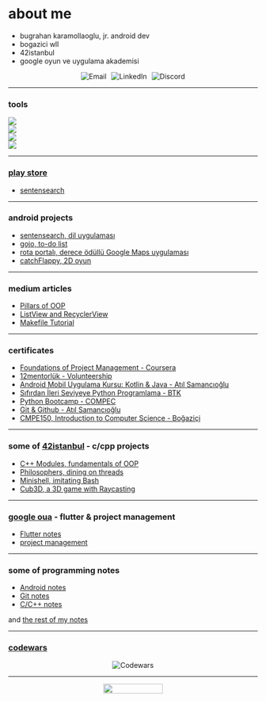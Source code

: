 # about me

* bugrahan karamollaoglu, jr. android dev
* bogazici wll
* 42istanbul
* google oyun ve uygulama akademisi

<center>
  <div style="display: flex; gap: 10px; align-items: center; justify-content: center;">
    <a href="mailto:bugrahankaramollaoglu@gmail.com" style="text-decoration: none;">
      <img src="https://img.shields.io/badge/email-Contact-<COLOR>.svg" alt="Email">
    </a>
    <a href="https://www.linkedin.com/in/bugrahankaramollaoglu/" style="text-decoration: none;">
      <img src="https://img.shields.io/badge/linkedIn-Connect-red" alt="LinkedIn">
    </a>
    <a href="https://discordapp.com/users/bugra#2723" style="text-decoration: none;">
      <img src="https://img.shields.io/badge/discord-Reach-blue?" alt="Discord">
    </a>
  </div>
</center>


---

### tools

<img src="https://skillicons.dev/icons?i=c,cpp,python,dart,java,kotlin" /> <br>
<img src="https://skillicons.dev/icons?i=linux,vscode,androidstudio" /> <br>
<img src="https://skillicons.dev/icons?i=flutter" /> <br>
<img src="https://skillicons.dev/icons?i=git,github,firebase" /> <br>

---

### [play store](www.google.com)

* [sentensearch](https://lnkd.in/dKQjAexs)

---

### android projects

* [sentensearch, dil uygulaması](https://github.com/bugrahankaramollaoglu/SentenSearch)
* [gojo, to-do list](https://github.com/bugrahankaramollaoglu/gojo)
* [rota portalı, derece ödüllü Google Maps uygulaması](https://github.com/bugrahankaramollaoglu/rota_portali)
* [catchFlappy, 2D oyun](https://github.com/bugrahankaramollaoglu/catch-flappy)

---

### medium articles

* [Pillars of OOP](https://medium.com/@bugrakaramollaoglu/pillars-of-oop-ed42fb6d29e8)
* [ListView and RecyclerView](https://medium.com/@bugrakaramollaoglu/listview-and-recyclerview-android-78e4d38b23c6)
* [Makefile Tutorial](https://medium.com/@bugrakaramollaoglu/makefile-tutorial-e95b25078633)

---

### certificates

* [Foundations of Project Management - Coursera](https://github.com/bugrahankaramollaoglu/bugrahankaramollaoglu/blob/main/certificates/1_proje-yonetiminin-temelleri.pdf)
* [12mentorlük - Volunteership](https://github.com/bugrahankaramollaoglu/bugrahankaramollaoglu/blob/main/certificates/12mentorluk.pdf)
* [Android Mobil Uygulama Kursu: Kotlin & Java - Atıl Samancıoğlu](https://github.com/bugrahankaramollaoglu/bugrahankaramollaoglu/blob/main/certificates/android_udemy.pdf)
* [Sıfırdan İleri Seviyeye Python Programlama - BTK](https://github.com/bugrahankaramollaoglu/bugrahankaramollaoglu/blob/main/certificates/btkPython.pdf)
* [Python Bootcamp - COMPEC](https://github.com/bugrahankaramollaoglu/bugrahankaramollaoglu/blob/main/certificates/python%20sertifika.pdf)
* [Git & Github - Atıl Samancıoğlu](https://github.com/bugrahankaramollaoglu/bugrahankaramollaoglu/blob/main/certificates/git%26github.pdf)
* [CMPE150, Introduction to Computer Science - Boğaziçi]()


---


### some of [42istanbul](https://42istanbul.com.tr/) - c/cpp projects

* [C++ Modules, fundamentals of OOP](https://github.com/bugrahankaramollaoglu/42/tree/main/42_cpp)
* [Philosophers, dining on threads](https://github.com/bugrahankaramollaoglu/42/tree/main/42_philosophers)
* [Minishell, imitating Bash](https://github.com/bugrahankaramollaoglu/42/tree/main/42_minishell)
* [Cub3D, a 3D game with Raycasting](https://github.com/bugrahankaramollaoglu/42/tree/main/42_cub3D)

---

### [google oua](https://oyunveuygulamaakademisi.com/) - flutter & project management
* [Flutter notes](https://bugrahankaramollaoglu.notion.site/flutter-98c3bdd6e33745d889c35411a73144c3?pvs=4)
* [project management](https://bugrahankaramollaoglu.notion.site/proje-y-netimi-842b1b50194d487d8ad224fd7fede8f2?pvs=4)


---


### some of programming notes

* [Android notes](https://bugrahankaramollaoglu.notion.site/android-notlar-398e83fced944c5692108921adc65630?pvs=4)
* [Git notes](https://bugrahankaramollaoglu.notion.site/git-notlar-d0c36f9e594f4390a9999b39d75958e4?pvs=4)
* [C/C++ notes](https://bugrahankaramollaoglu.notion.site/random-c-c-notes-9e3890b180bb40ccb900c7fd72a43e3a?pvs=4)

and [the rest of my notes](https://github.com/bugrahankaramollaoglu/my-programming-notes)


---
### [codewars](https://www.codewars.com/users/bugrahankaramollaoglu)

<center>
  <img src="https://github.r2v.ch/codewars?user=bugrahankaramollaoglu" alt="Codewars">
</center>

---

<center>
	  <img width="120" height="20" src="https://komarev.com/ghpvc/?username=bugrahankaramollaoglu&color=green">
</center>


